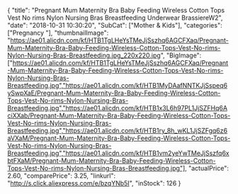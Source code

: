 {
	"title": "Pregnant Mum Maternity Bra Baby Feeding Wireless Cotton Tops Vest No rims Nylon Nursing Bras Breastfeeding Underwear BrassiereW2",
	"date": "2018-10-31 10:30:20",
	"SubCat": ["Mother & Kids"],
	"categories": ["Pregnancy "],
	"thumbnailImage": "https://ae01.alicdn.com/kf/HTB1TgLHeYsTMeJjSszhq6AGCFXaq/Pregnant-Mum-Maternity-Bra-Baby-Feeding-Wireless-Cotton-Tops-Vest-No-rims-Nylon-Nursing-Bras-Breastfeeding.jpg_220x220.jpg",
	"BigImage": ["https://ae01.alicdn.com/kf/HTB1TgLHeYsTMeJjSszhq6AGCFXaq/Pregnant-Mum-Maternity-Bra-Baby-Feeding-Wireless-Cotton-Tops-Vest-No-rims-Nylon-Nursing-Bras-Breastfeeding.jpg","https://ae01.alicdn.com/kf/HTB1MyDAafNNTKJjSspeq6ySwpXaE/Pregnant-Mum-Maternity-Bra-Baby-Feeding-Wireless-Cotton-Tops-Vest-No-rims-Nylon-Nursing-Bras-Breastfeeding.jpg","https://ae01.alicdn.com/kf/HTB1x3L6h97PL1JjSZFHq6AciXXab/Pregnant-Mum-Maternity-Bra-Baby-Feeding-Wireless-Cotton-Tops-Vest-No-rims-Nylon-Nursing-Bras-Breastfeeding.jpg","https://ae01.alicdn.com/kf/HTB1ry_8h_wKL1JjSZFgq6z6aVXaM/Pregnant-Mum-Maternity-Bra-Baby-Feeding-Wireless-Cotton-Tops-Vest-No-rims-Nylon-Nursing-Bras-Breastfeeding.jpg","https://ae01.alicdn.com/kf/HTB1vm2yeYwTMeJjSszfq6xbtFXaM/Pregnant-Mum-Maternity-Bra-Baby-Feeding-Wireless-Cotton-Tops-Vest-No-rims-Nylon-Nursing-Bras-Breastfeeding.jpg"],
	"actualPrice": 2.60,
	"comparePrice": 3.25,
	"linkurl": "http://s.click.aliexpress.com/e/bzqYNb5I",
	"inStock": 126
}
